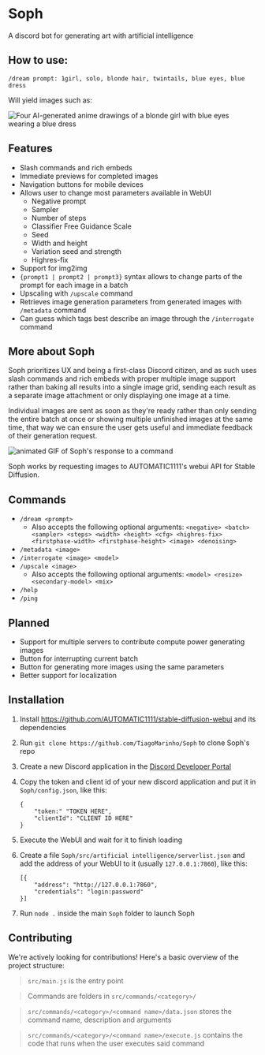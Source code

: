 # Soph #
A discord bot for generating art with artificial intelligence

## How to use: ##

`/dream prompt: 1girl, solo, blonde hair, twintails, blue eyes, blue dress`

Will yield images such as:

![Four AI-generated anime drawings of a blonde girl with blue eyes wearing a blue dress](https://i.imgur.com/gqu5jHc.png)

## Features ##

- Slash commands and rich embeds
- Immediate previews for completed images
- Navigation buttons for mobile devices
- Allows user to change most parameters available in WebUI
	- Negative prompt
	- Sampler
	- Number of steps
	- Classifier Free Guidance Scale
	- Seed
	- Width and height
	- Variation seed and strength
	- Highres-fix
- Support for img2img
- `{prompt1 | prompt2 | prompt3}` syntax allows to change parts of the prompt for each image in a batch
- Upscaling with `/upscale` command
- Retrieves image generation parameters from generated images with `/metadata` command
- Can guess which tags best describe an image through the `/interrogate` command

## More about Soph ##

Soph prioritizes UX and being a first-class Discord citizen, and as such uses slash commands and rich embeds with proper multiple image support rather than baking all results into a single image grid, sending each result as a separate image attachment or only displaying one image at a time.

Individual images are sent as soon as they're ready rather than only sending the entire batch at once or showing multiple unfinished images at the same time, that way we can ensure the user gets useful and immediate feedback of their generation request.

![animated GIF of Soph's response to a command](https://i.imgur.com/cc5NohO.gif)

Soph works by requesting images to AUTOMATIC1111's webui API for Stable Diffusion.

## Commands ##

* `/dream <prompt>`
	* Also accepts the following optional arguments: `<negative> <batch> <sampler> <steps> <width> <height> <cfg> <highres-fix> <firstphase-width> <firstphase-height> <image> <denoising>`
* `/metadata <image>`
* `/interrogate <image> <model>`
* `/upscale <image>` 
	* Also accepts the following optional arguments: `<model> <resize> <secondary-model> <mix>`
* `/help`
* `/ping`

## Planned ##

- Support for multiple servers to contribute compute power generating images
- Button for interrupting current batch
- Button for generating more images using the same parameters
- Better support for localization

## Installation ##

1. Install https://github.com/AUTOMATIC1111/stable-diffusion-webui and its dependencies
2. Run `git clone https://github.com/TiagoMarinho/Soph` to clone Soph's repo
3. Create a new Discord application in the [Discord Developer Portal](https://discord.com/developers/applications)
4. Copy the token and client id of your new discord application and put it in `Soph/config.json`, like this:

	```
	{
		"token:" "TOKEN HERE",
		"clientId": "CLIENT ID HERE"
	}
	```
5. Execute the WebUI and wait for it to finish loading
6. Create a file `Soph/src/artificial intelligence/serverlist.json` and add the address of your WebUI to it (usually `127.0.0.1:7860`), like this:
	```
	[{
		"address": "http://127.0.0.1:7860",
		"credentials": "login:password"
	}]
	```
7. Run `node .` inside the main `Soph` folder to launch Soph

## Contributing ##

We're actively looking for contributions! Here's a basic overview of the project structure:

> `src/main.js` is the entry point

> Commands are folders in `src/commands/<category>/`

> `src/commands/<category>/<command name>/data.json` stores the command name, description and arguments

> `src/commands/<category>/<command name>/execute.js` contains the code that runs when the user executes said command